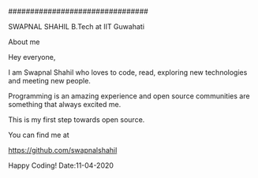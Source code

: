 ################################

SWAPNAL SHAHIL
B.Tech at IIT Guwahati

 About me

Hey everyone,

I am Swapnal Shahil  who loves to code, read, exploring new technologies and meeting new people.

Programming is an amazing experience and open source communities are something that always excited me.

This is my first step towards open source.

You can find me at

https://github.com/swapnalshahil

Happy Coding!
Date:11-04-2020